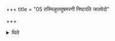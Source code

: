 +++
title = "05 तस्मिन्नुपव्युषमरणी निष्टपति जातवेदो"

+++

<details><summary>थिते</summary>

5. At the time of that dawn, (the Adhvaryu) heats the churning sticks with these (verses beginning with) jātavedo bhuvanasya retaḥ and ayam te yoniḥ.  

[^1]: For these verses see TB I.2.1.15-16.
</details>
